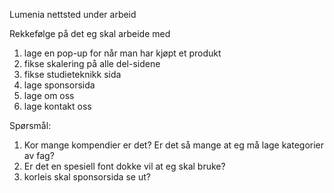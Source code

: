 Lumenia nettsted under arbeid

Rekkefølge på det eg skal arbeide med

1. lage en pop-up for når man har kjøpt et produkt
2. fikse skalering på alle del-sidene
3. fikse studieteknikk sida
4. lage sponsorsida
5. lage om oss
6. lage kontakt oss

Spørsmål:

1. Kor mange kompendier er det? Er det så mange at eg må lage kategorier av fag?
2. Er det en spesiell font dokke vil at eg skal bruke?
3. korleis skal sponsorsida se ut?

